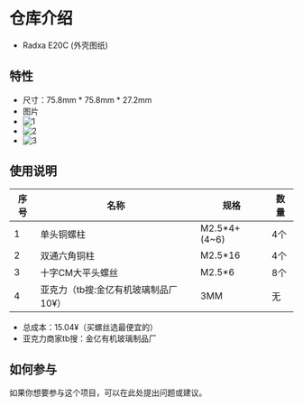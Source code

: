 # 仓库介绍
 
- Radxa E20C (外壳图纸)
 
## 特性
 
- 尺寸：75.8mm * 75.8mm * 27.2mm
- 图片
- ![1](https://github.com/user-attachments/assets/730270a5-e522-40ed-8f5b-0531e7008f41)
- ![2](https://github.com/user-attachments/assets/696af53b-e5a8-4631-a0c5-9393fbce0ad2)
- ![3](https://github.com/user-attachments/assets/3284efbc-242b-4370-995f-44ab03ea71fa)



## 使用说明
| 序号 | 名称 | 规格 | 数量 |
| --- | --- | --- | --- |
| 1 | 单头铜螺柱 | M2.5*4+(4~6) | 4个 |
| 2 | 双通六角铜柱 | M2.5*16 | 4个 |
| 3 | 十字CM大平头螺丝 | M2.5*6 | 8个 |
| 4 | 亚克力（tb搜:金亿有机玻璃制品厂10¥） | 3MM | 无 |

- 总成本：15.04¥（买螺丝选最便宜的）
- 亚克力商家tb搜：金亿有机玻璃制品厂
## 如何参与
 
如果你想要参与这个项目，可以在此处提出问题或建议。
